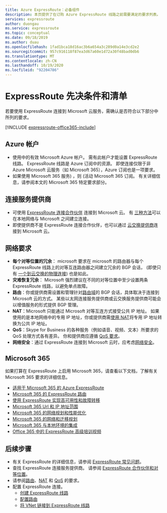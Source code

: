 ```yaml
---
title: Azure ExpressRoute：必备组件
description: 本页提供了在订购 Azure ExpressRoute 线路之前需要满足的要求列表。 其中包括了一个清单。
services: expressroute
author: duongau
ms.service: expressroute
ms.topic: conceptual
ms.date: 09/18/2019
ms.author: duau
ms.openlocfilehash: 1fad1bca18d16ac3b6a654a3c289d0a14e3cd2e2
ms.sourcegitcommit: 957c916118f87ea3d67a60e1d72a30f48bad0db6
ms.translationtype: MT
ms.contentlocale: zh-CN
ms.lasthandoff: 10/19/2020
ms.locfileid: "92204786"
---
```

# <a name="expressroute-prerequisites--checklist"></a>ExpressRoute 先决条件和清单
若要使用 ExpressRoute 连接到 Microsoft 云服务，需确认是否符合以下部分中所列的要求。

[!INCLUDE [expressroute-office365-include](../../includes/expressroute-office365-include.md)]

## <a name="azure-account"></a>Azure 帐户
* 使用中的有效 Microsoft Azure 帐户。 需有此帐户才能设置 ExpressRoute 线路。 ExpressRoute 线路是 Azure 订阅中的资源。 即使连接仅限于非 Azure Microsoft 云服务（如 Microsoft 365），Azure 订阅也是一项要求。
* 如果使用 Microsoft 365 服务) ，则 (活动 Microsoft 365 订阅。 有关详细信息，请参阅本文的 Microsoft 365 特定要求部分。

## <a name="connectivity-provider"></a>连接服务提供商

* 可使用 [ExpressRoute 连接合作伙伴](expressroute-locations.md#partners) 连接到 Microsoft 云。 有 [三种方法](expressroute-introduction.md)可以在本地网络与 Microsoft 之间建立连接。
* 即使提供商不是 ExpressRoute 连接合作伙伴，也可以通过 [云交换提供商](expressroute-locations.md#connectivity-through-exchange-providers)连接到 Microsoft 云。

## <a name="network-requirements"></a>网络要求
* **每个对等位置的冗余**： microsoft 要求在 microsoft 的路由器与每个 ExpressRoute 线路上的对等互连路由器之间建立冗余的 BGP 会话， (即使只有 [一个到云交换的物理连接](expressroute-faqs.md#onep2plink)) 也是如此。
* **灾难恢复冗余**： Microsoft 强烈建议在不同的对等位置中至少设置两条 ExpressRoute 线路，以避免单点故障。
* **路由**：你或提供商需设置和管理针对[路由域](expressroute-circuit-peerings.md)的 BGP 会话，具体取决于连接到 Microsoft 云的方式。 某些以太网连接服务提供商或云交换服务提供商可能会以增值服务的形式提供 BGP 管理。
* **NAT**：Microsoft 只能通过 Microsoft 对等互连方式接受公共 IP 地址。 如果使用的是本地网络中的专用 IP 地址，你或提供商需[使用 NAT](expressroute-nat.md)将专用 IP 地址转换为公共 IP 地址。
* **QoS**：Skype for Business 的各种服务（例如语音、视频、文本）所要求的 QoS 处理方式各有差异。 你和提供商应遵循 [QoS 要求](expressroute-qos.md)。
* **网络安全**：通过 ExpressRoute 连接到 Microsoft 云时，应考虑[网络安全](/azure/cloud-adoption-framework/reference/networking-vdc)。

## <a name="microsoft-365"></a>Microsoft 365
如果打算在 ExpressRoute 上启用 Microsoft 365，请查看以下文档，了解有关 Microsoft 365 要求的详细信息。

* [适用于 Microsoft 365 的 Azure ExpressRoute](/microsoft-365/enterprise/azure-expressroute)
* [Microsoft 365 的 ExpressRoute 路由](/microsoft-365/enterprise/routing-with-expressroute)
* [使用 ExpressRoute 实现高可用性和故障转移](/microsoft-365/enterprise/network-planning-with-expressroute)
* [Microsoft 365 Url 和 IP 地址范围](/microsoft-365/enterprise/urls-and-ip-address-ranges)
* [Microsoft 365 的网络规划和性能优化](/microsoft-365/enterprise/network-planning-and-performance)
* [Microsoft 365 的网络和迁移规划](/microsoft-365/enterprise/network-and-migration-planning)
* [Microsoft 365 与本地环境的集成](/microsoft-365/enterprise/microsoft-365-integration)
* [Office 365 中的 ExpressRoute 高级培训视频](https://channel9.msdn.com/series/aer/)

## <a name="next-steps"></a>后续步骤
* 有关 ExpressRoute 的详细信息，请参阅 [ExpressRoute 常见问题](expressroute-faqs.md)。
* 查找 ExpressRoute 连接服务提供商。 请参阅 [ExpressRoute 合作伙伴和对等位置](expressroute-locations.md)。
* 请参阅[路由](expressroute-routing.md)、[NAT](expressroute-nat.md) 和 [QoS](expressroute-qos.md) 的要求。
* 配置 ExpressRoute 连接。
  * [创建 ExpressRoute 线路](expressroute-howto-circuit-arm.md)
  * [配置路由](expressroute-howto-routing-arm.md)
  * [将 VNet 链接到 ExpressRoute 线路](expressroute-howto-linkvnet-arm.md)
